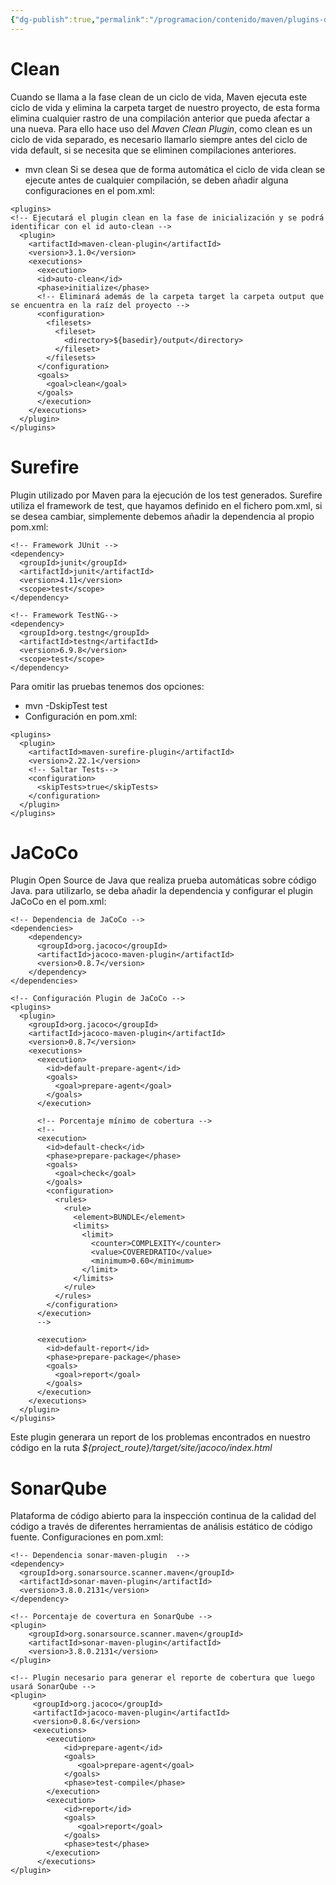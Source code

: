 ```yaml
---
{"dg-publish":true,"permalink":"/programacion/contenido/maven/plugins-de-maven/"}
---
```


# Clean
Cuando se llama a la fase clean de un ciclo de vida, Maven ejecuta este ciclo de vida y elimina la carpeta target de nuestro proyecto, de esta forma elimina cualquier rastro de una compilación anterior que pueda afectar a una nueva. Para ello hace uso del *Maven Clean Plugin*, como clean es un ciclo de vida separado, es necesario llamarlo siempre antes del ciclo de vida default, si se necesita que se eliminen compilaciones anteriores.
- mvn clean
Si se desea que de forma automática el ciclo de vida clean se ejecute antes de cualquier compilación, se deben añadir alguna configuraciones en el pom.xml:
```
<plugins>
<!-- Ejecutará el plugin clean en la fase de inicialización y se podrá identificar con el id auto-clean -->
  <plugin>
	<artifactId>maven-clean-plugin</artifactId>
	<version>3.1.0</version>
	<executions>
	  <execution>
	  <id>auto-clean</id>
	  <phase>initialize</phase>
	  <!-- Eliminará además de la carpeta target la carpeta output que se encuentra en la raíz del proyecto -->
	  <configuration>
		<filesets>
		  <fileset>
			<directory>${basedir}/output</directory>
		  </fileset>
		</filesets>
	  </configuration>
	  <goals>
		<goal>clean</goal>
	  </goals>
	  </execution>
	</executions>
  </plugin>
</plugins>
```

# Surefire
Plugin utilizado por Maven para la ejecución de los test generados. Surefire utiliza el framework de test, que hayamos definido en el fichero pom.xml, si se desea cambiar, simplemente debemos añadir la dependencia al propio pom.xml:
```
<!-- Framework JUnit -->
<dependency>
  <groupId>junit</groupId>
  <artifactId>junit</artifactId>
  <version>4.11</version>
  <scope>test</scope>
</dependency>

<!-- Framework TestNG-->
<dependency>
  <groupId>org.testng</groupId>
  <artifactId>testng</artifactId>
  <version>6.9.8</version>
  <scope>test</scope>
</dependency>
```

Para omitir las pruebas tenemos dos opciones:
- mvn -DskipTest test
- Configuración en pom.xml:
```
<plugins>
  <plugin>
	<artifactId>maven-surefire-plugin</artifactId>
	<version>2.22.1</version>
	<!-- Saltar Tests-->
	<configuration>
	  <skipTests>true</skipTests>
	</configuration>
  </plugin>
</plugins>  
```
# JaCoCo
Plugin Open Source de Java que realiza prueba automáticas sobre código Java. para utilizarlo, se deba añadir la dependencia y configurar el plugin JaCoCo en el pom.xml:
```
<!-- Dependencia de JaCoCo -->
<dependencies>
	<dependency>
	  <groupId>org.jacoco</groupId>
	  <artifactId>jacoco-maven-plugin</artifactId>
	  <version>0.8.7</version>
	</dependency>
</dependencies>

<!-- Configuración Plugin de JaCoCo -->
<plugins>
  <plugin>
	<groupId>org.jacoco</groupId>
	<artifactId>jacoco-maven-plugin</artifactId>
	<version>0.8.7</version>
	<executions>
	  <execution>
		<id>default-prepare-agent</id>
		<goals>
		  <goal>prepare-agent</goal>
		</goals>
	  </execution>

	  <!-- Porcentaje mínimo de cobertura -->
	  <!--
	  <execution>
		<id>default-check</id>
		<phase>prepare-package</phase>
		<goals>
		  <goal>check</goal>
		</goals>
		<configuration>
		  <rules>
			<rule>
			  <element>BUNDLE</element>
			  <limits>
				<limit>
				  <counter>COMPLEXITY</counter>
				  <value>COVEREDRATIO</value>
				  <minimum>0.60</minimum>
				</limit>
			  </limits>
			</rule>
		  </rules>
		</configuration>
	  </execution>
	  -->

	  <execution>
		<id>default-report</id>
		<phase>prepare-package</phase>
		<goals>
		  <goal>report</goal>
		</goals>
	  </execution>
	</executions>
  </plugin>
</plugins>
```

Este plugin generara un report de los problemas encontrados en nuestro código en la ruta *${project_route}/target/site/jacoco/index.html*
# SonarQube
Plataforma de código abierto para la inspección continua de la calidad del código a través de diferentes herramientas de análisis estático de código fuente.
Configuraciones en pom.xml:
```
<!-- Dependencia sonar-maven-plugin  -->
<dependency>
  <groupId>org.sonarsource.scanner.maven</groupId>
  <artifactId>sonar-maven-plugin</artifactId>
  <version>3.8.0.2131</version>
</dependency>

<!-- Porcentaje de covertura en SonarQube -->  
<plugin>
	<groupId>org.sonarsource.scanner.maven</groupId>
	<artifactId>sonar-maven-plugin</artifactId>
	<version>3.8.0.2131</version>
</plugin>

<!-- Plugin necesario para generar el reporte de cobertura que luego usará SonarQube -->
<plugin>
	 <groupId>org.jacoco</groupId>
	 <artifactId>jacoco-maven-plugin</artifactId>
	 <version>0.8.6</version>
	 <executions>
		<execution>
			<id>prepare-agent</id>
			<goals>
			   <goal>prepare-agent</goal>
			</goals>
			<phase>test-compile</phase>
		</execution>
		<execution>
			<id>report</id>
			<goals>
			   <goal>report</goal>
			</goals>
			<phase>test</phase>
		</execution>
	  </executions>
</plugin>
```